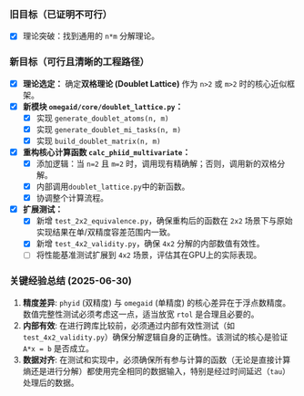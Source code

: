 ### 旧目标（已证明不可行）

- [x] 理论突破：找到通用的 `n*m` 分解理论。

### 新目标（可行且清晰的工程路径）

- [x] **理论选定：** 确定**双格理论 (Doublet Lattice)** 作为 `n>2` 或 `m>2` 时的核心近似框架。
- [x] **新模块 `omegaid/core/doublet_lattice.py`：**
  - [x] 实现 `generate_doublet_atoms(n, m)`
  - [x] 实现 `generate_doublet_mi_tasks(n, m)`
  - [x] 实现 `build_doublet_matrix(n, m)`
- [x] **重构核心计算函数 `calc_phiid_multivariate`：**
  - [x] 添加逻辑：当 `n=2` 且 `m=2` 时，调用现有精确解；否则，调用新的双格分解。
  - [x] 内部调用`doublet_lattice.py`中的新函数。
  - [x] 协调整个计算流程。
- [x] **扩展测试：**
  - [x] 新增 `test_2x2_equivalence.py`，确保重构后的函数在 `2x2` 场景下与原始实现结果在单/双精度容差范围内一致。
  - [x] 新增 `test_4x2_validity.py`，确保 `4x2` 分解的内部数值有效性。
  - [ ] 将性能基准测试扩展到 `4x2` 场景，评估其在GPU上的实际表现。

### **关键经验总结 (2025-06-30)**

1. **精度差异**: `phyid` (双精度) 与 `omegaid` (单精度) 的核心差异在于浮点数精度。数值完整性测试必须考虑这一点，适当放宽 `rtol` 是合理且必要的。
2. **内部有效**: 在进行跨库比较前，必须通过内部有效性测试（如 `test_4x2_validity.py`）确保分解逻辑自身的正确性。该测试的核心是验证 `A*x = b` 是否成立。
3. **数据对齐**: 在测试和实现中，必须确保所有参与计算的函数（无论是直接计算熵还是进行分解）都使用完全相同的数据输入，特别是经过时间延迟（`tau`）处理后的数据。
